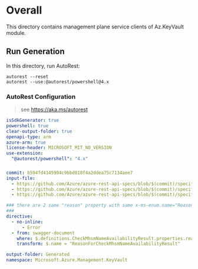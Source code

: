 # Overall
This directory contains management plane service clients of Az.KeyVault module.

## Run Generation
In this directory, run AutoRest:
```
autorest --reset
autorest --use:@autorest/powershell@4.x
```

### AutoRest Configuration
> see https://aka.ms/autorest
``` yaml
isSdkGenerator: true
powershell: true
clear-output-folder: true
openapi-type: arm
azure-arm: true
license-header: MICROSOFT_MIT_NO_VERSION
use-extension:
  "@autorest/powershell": "4.x"
```

###
``` yaml
commit: b594fd4145904c9bbd018f4a2ddea75c7134aee7
input-file:
  - https://github.com/Azure/azure-rest-api-specs/blob/$(commit)/specification/keyvault/resource-manager/Microsoft.KeyVault/stable/2022-07-01/common.json
  - https://github.com/Azure/azure-rest-api-specs/blob/$(commit)/specification/keyvault/resource-manager/Microsoft.KeyVault/stable/2022-07-01/keyvault.json
  - https://github.com/Azure/azure-rest-api-specs/blob/$(commit)/specification/keyvault/resource-manager/Microsoft.KeyVault/stable/2023-07-01/managedHsm.json

### there are 2 same "reason" property with same x-ms-enum.name="Reason" defined in both keyvault.json and managedHsm.json. Rename one of them to avoid autorest converting error.
### 
directive:
  - no-inline:
      - Error
  - from: swagger-document
    where: $.definitions.CheckMhsmNameAvailabilityResult.properties.reason["x-ms-enum"]
    transform: $.name = "ReasonForCheckMhsmNameAvailabilityResult"

output-folder: Generated
namespace: Microsoft.Azure.Management.KeyVault
```